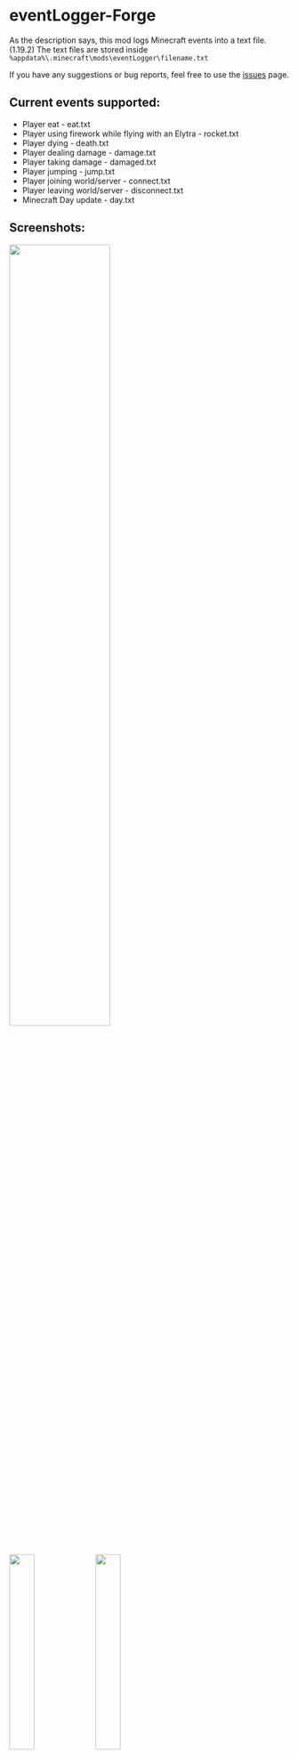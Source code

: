 # eventLogger-Forge
As the description says, this mod logs Minecraft events into a text file. (1.19.2)
The text files are stored inside `%appdata%\.minecraft\mods\eventLogger\filename.txt`

If you have any suggestions or bug reports, feel free to use the [issues](https://github.com/highesttt/eventLogger-Forge/issues) page.

## Current events supported:
  - Player eat - eat.txt
  - Player using firework while flying with an Elytra - rocket.txt
  - Player dying - death.txt
  - Player dealing damage - damage.txt
  - Player taking damage - damaged.txt
  - Player jumping - jump.txt
  - Player joining world/server - connect.txt
  - Player leaving world/server - disconnect.txt
  - Minecraft Day update - day.txt

## Screenshots:
<img src="https://user-images.githubusercontent.com/91629626/205417475-60525a09-2df3-457f-920d-c6af2ee5d9ec.png" width="60%" />
<p float="left">
<img src="https://user-images.githubusercontent.com/91629626/205417478-44c046c2-f275-450e-a3a3-6df11d056cc0.png" width="30%" />
  <img src="https://user-images.githubusercontent.com/91629626/205417486-64b17d11-d514-4f3f-9a72-f9a149a9b894.png" width="30%" />
</p>

### You can check our latest release [here](https://github.com/highesttt/eventLogger-Forge/releases/latest).

### For the fabric version, see [eventLogger-Fabric](https://github.com/highesttt/eventLogger-Fabric).
